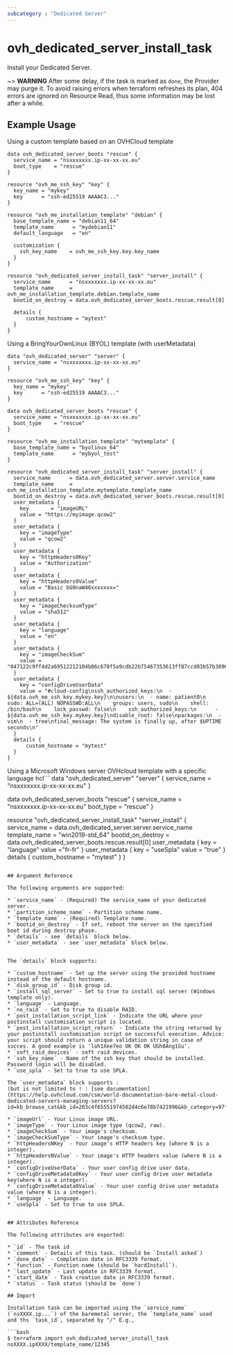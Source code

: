 ```yaml
---
subcategory : "Dedicated Server"
---
```


# ovh_dedicated_server_install_task

Install your Dedicated Server.

~> __WARNING__ After some delay, if the task is marked as `done`, the Provider
may purge it. To avoid raising errors when terraform refreshes its plan, 
404 errors are ignored on Resource Read, thus some information may be lost
after a while.

## Example Usage

Using a custom template based on an OVHCloud template
```hcl
data ovh_dedicated_server_boots "rescue" {
  service_name = "nsxxxxxxx.ip-xx-xx-xx.eu"
  boot_type    = "rescue"
}

resource "ovh_me_ssh_key" "key" {
  key_name = "mykey"
  key      = "ssh-ed25519 AAAAC3..."
}

resource "ovh_me_installation_template" "debian" {
  base_template_name = "debian11_64"
  template_name      = "mydebian11"
  default_language   = "en"

  customization {
    ssh_key_name    = ovh_me_ssh_key.key.key_name
  }
}

resource "ovh_dedicated_server_install_task" "server_install" {
  service_name      = "nsxxxxxxx.ip-xx-xx-xx.eu"
  template_name     = ovh_me_installation_template.debian.template_name
  bootid_on_destroy = data.ovh_dedicated_server_boots.rescue.result[0]

  details {
      custom_hostname = "mytest"
  }
}
```
Using a BringYourOwnLinux (BYOL) template (with userMetadata)
```hcl
data "ovh_dedicated_server" "server" {
  service_name = "nsxxxxxxx.ip-xx-xx-xx.eu"
}

resource "ovh_me_ssh_key" "key" {
  key_name = "mykey"
  key      = "ssh-ed25519 AAAAC3..."
}

data ovh_dedicated_server_boots "rescue" {
  service_name = "nsxxxxxxx.ip-xx-xx-xx.eu"
  boot_type    = "rescue"
}

resource "ovh_me_installation_template" "mytemplate" {
  base_template_name = "byolinux_64"
  template_name      = "mybyol_test"
}

resource "ovh_dedicated_server_install_task" "server_install" {
  service_name      = data.ovh_dedicated_server.server.service_name
  template_name     = ovh_me_installation_template.mytemplate.template_name
  bootid_on_destroy = data.ovh_dedicated_server_boots.rescue.result[0]
  user_metadata {
    key       = "imageURL"
    value = "https://myimage.qcow2"
  }
  user_metadata {  
    key = "imageType"
    value = "qcow2"
  }
  user_metadata {  
    key = "httpHeaders0Key"     
    value = "Authorization"
  }
  user_metadata {  
    key = "httpHeaders0Value"     
    value = "Basic bG9naW46xxxxxxx="
  }
  user_metadata {  
    key = "imageChecksumType"    
    value = "sha512"
  }
  user_metadata {  
    key = "language"     
    value = "en"
  }
  user_metadata {  
    key = "imageCheckSum"
    value = "047122c9ff4d2a69512212104b06c678f5a9cdb22b75467353613ff87ccd03b57b38967e56d810e61366f9d22d6bd39ac0addf4e00a4c6445112a2416af8f225"
  }
  user_metadata {  
    key = "configDriveUserData" 
    value = "#cloud-config\nssh_authorized_keys:\n  - ${data.ovh_me_ssh_key.mykey.key}\n\nusers:\n  - name: patient0\n    sudo: ALL=(ALL) NOPASSWD:ALL\n    groups: users, sudo\n    shell: /bin/bash\n    lock_passwd: false\n    ssh_authorized_keys:\n      - ${data.ovh_me_ssh_key.mykey.key}\ndisable_root: false\npackages:\n  - vim\n  - tree\nfinal_message: The system is finally up, after $UPTIME seconds\n"
  }
  details {
      custom_hostname = "mytest"
  }
}
```
Using a Microsoft Windows server OVHcloud template with a specific language
hcl```
data "ovh_dedicated_server" "server" {
  service_name = "nsxxxxxxx.ip-xx-xx-xx.eu"
}

data ovh_dedicated_server_boots "rescue" {
  service_name = "nsxxxxxxx.ip-xx-xx-xx.eu"
  boot_type    = "rescue"
}

resource "ovh_dedicated_server_install_task" "server_install" {
  service_name      = data.ovh_dedicated_server.server.service_name
  template_name     = "win2019-std_64"
  bootid_on_destroy = data.ovh_dedicated_server_boots.rescue.result[0]
  user_metadata {
    key  = "language"
    value ="fr-fr"
  }
 user_metadata {
    key  = "useSpla"
    value = "true"
 }
 details {
    custom_hostname = "mytest"
 }
}
```

## Argument Reference

The following arguments are supported:

* `service_name` - (Required) The service_name of your dedicated server.
* `partition_scheme_name` - Partition scheme name.
* `template_name` - (Required) Template name.
* `bootid_on_destroy` - If set, reboot the server on the specified boot id during destroy phase.
* `details` - see `details` block below.
* `user_metadata` - see `user_metadata` block below.


The `details` block supports:

* `custom_hostname` - Set up the server using the provided hostname instead of the default hostname.
* `disk_group_id` - Disk group id.
* `install_sql_server` - Set to true to install sql server (Windows template only).
* `language` - Language.
* `no_raid` - Set to true to disable RAID.
* `post_installation_script_link` - Indicate the URL where your postinstall customisation script is located.
* `post_installation_script_return` - Indicate the string returned by your postinstall customisation script on successful execution. Advice: your script should return a unique validation string in case of succes. A good example is 'loh1Xee7eo OK OK OK UGh8Ang1Gu'.
* `soft_raid_devices` - soft raid devices.
* `ssh_key_name` - Name of the ssh key that should be installed. Password login will be disabled.
* `use_spla` - Set to true to use SPLA.

The `user_metadata` block supports :
(but is not limited to ! : [see documentation](https://help.ovhcloud.com/csm/world-documentation-bare-metal-cloud-dedicated-servers-managing-servers?id=kb_browse_cat&kb_id=203c4f65551974502d4c6e78b7421996&kb_category=97feff9459b0a510f078155c0c16be9b))

* `imageUrl` - Your Linux image URL.
* `imageType` - Your Linux image type (qcow2, raw).
* `imageCheckSum` - Your image's checksum.
* `imageCheckSumType` - Your image's checksum type.
* `httpHeadersNKey` - Your image's HTTP headers key (where N is a integer).
* `httpHeadersNValue` - Your image's HTTP headers value (where N is a integer).
* `configDriveUserData` - Your user config drive user data.
* `configDriveMetadata0Key` - Your user config drive user metadata key(where N is a integer).
* `configDriveMetadata0Value` - Your user config drive user metadata value (where N is a integer).
* `language` - Language.
* `useSpla` - Set to true to use SPLA.


## Attributes Reference

The following attributes are exported:

* `id` - The task id
* `comment` - Details of this task. (should be `Install asked`)
* `done_date` - Completion date in RFC3339 format.
* `function` - Function name (should be `hardInstall`).
* `last_update` - Last update in RFC3339 format.
* `start_date` - Task creation date in RFC3339 format.
* `status` - Task status (should be `done`)

## Import

Installation task can be imported using the `service_name` (`nsXXXX.ip...`) of the baremetal server, the `template_name` used  and ths `task_id`, separated by "/" E.g.,

```bash
$ terraform import ovh_dedicated_server_install_task nsXXXX.ipXXXX/template_name/12345
```
